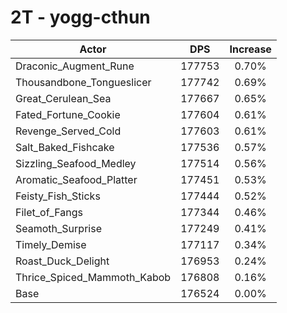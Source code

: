 # 2T - yogg-cthun
| Actor | DPS | Increase |
|---|:---:|:---:|
|Draconic_Augment_Rune|177753|0.70%|
|Thousandbone_Tongueslicer|177742|0.69%|
|Great_Cerulean_Sea|177667|0.65%|
|Fated_Fortune_Cookie|177604|0.61%|
|Revenge_Served_Cold|177603|0.61%|
|Salt_Baked_Fishcake|177536|0.57%|
|Sizzling_Seafood_Medley|177514|0.56%|
|Aromatic_Seafood_Platter|177451|0.53%|
|Feisty_Fish_Sticks|177444|0.52%|
|Filet_of_Fangs|177344|0.46%|
|Seamoth_Surprise|177249|0.41%|
|Timely_Demise|177117|0.34%|
|Roast_Duck_Delight|176953|0.24%|
|Thrice_Spiced_Mammoth_Kabob|176808|0.16%|
|Base|176524|0.00%|
